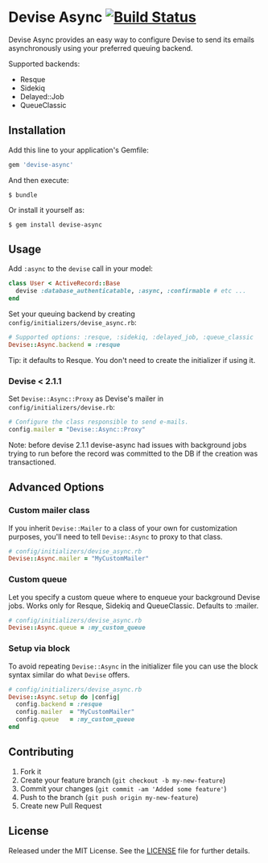 # Devise Async [![Build Status](https://secure.travis-ci.org/mhfs/devise-async.png)](http://travis-ci.org/mhfs/devise-async)

Devise Async provides an easy way to configure Devise to send its emails asynchronously using your preferred queuing backend.

Supported backends:

* Resque
* Sidekiq
* Delayed::Job
* QueueClassic

## Installation

Add this line to your application's Gemfile:

```ruby
gem 'devise-async'
```

And then execute:

    $ bundle

Or install it yourself as:

    $ gem install devise-async

## Usage

Add `:async` to the `devise` call in your model:

```ruby
class User < ActiveRecord::Base
  devise :database_authenticatable, :async, :confirmable # etc ...
end
```

Set your queuing backend by creating `config/initializers/devise_async.rb`:

```ruby
# Supported options: :resque, :sidekiq, :delayed_job, :queue_classic
Devise::Async.backend = :resque
```

Tip: it defaults to Resque. You don't need to create the initializer if using it.

### Devise < 2.1.1

Set `Devise::Async::Proxy` as Devise's mailer in `config/initializers/devise.rb`:

```ruby
# Configure the class responsible to send e-mails.
config.mailer = "Devise::Async::Proxy"
```

Note: before devise 2.1.1 devise-async had issues with background jobs trying to run
before the record was committed to the DB if the creation was transactioned.

## Advanced Options

### Custom mailer class

If you inherit `Devise::Mailer` to a class of your own for customization purposes,
you'll need to tell `Devise::Async` to proxy to that class.

```ruby
# config/initializers/devise_async.rb
Devise::Async.mailer = "MyCustomMailer"
```

### Custom queue

Let you specify a custom queue where to enqueue your background Devise jobs. Works
only for Resque, Sidekiq and QueueClassic. Defaults to :mailer.

```ruby
# config/initializers/devise_async.rb
Devise::Async.queue = :my_custom_queue
```

### Setup via block

To avoid repeating `Devise::Async` in the initializer file you can use the block syntax
similar do what `Devise` offers.

```ruby
# config/initializers/devise_async.rb
Devise::Async.setup do |config|
  config.backend = :resque
  config.mailer  = "MyCustomMailer"
  config.queue   = :my_custom_queue
end
```

## Contributing

1. Fork it
2. Create your feature branch (`git checkout -b my-new-feature`)
3. Commit your changes (`git commit -am 'Added some feature'`)
4. Push to the branch (`git push origin my-new-feature`)
5. Create new Pull Request

## License

Released under the MIT License. See the [LICENSE][license] file for further details.

[license]: https://github.com/mhfs/devise-async/blob/master/LICENSE
